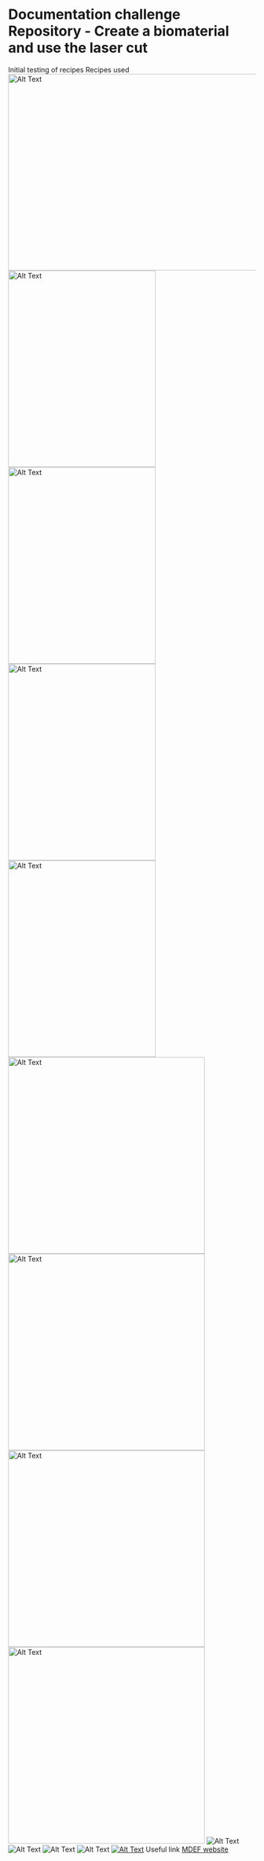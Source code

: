 # Documentation challenge Repository - Create a biomaterial and use the laser cut
Initial testing of recipes
Recipes used
<img src="IMG_1778.jpg" width="600" height="400" alt="Alt Text">
<img src="IMG_1780.jpg" width="300" height="400" alt="Alt Text">
<img src="IMG_1779.jpg" width="300" height="400" alt="Alt Text">
<img src="IMG_1781.jpg" width="300" height="400" alt="Alt Text">
<img src="512616f3-5d9a-430b-afc6-e9d8f7491426.JPG" width="300" height="400" alt="Alt Text">
<img src="4300e5bf-9aca-4afc-b948-66a36942d94c.JPG" width="400" height="400" alt="Alt Text">
<img src="2a9f4b04-223d-4c0a-8e7b-3a39ee9b1c66.JPG" width="400" height="400" alt="Alt Text">
<img src="266fc99c-7436-450c-83af-f53954283fe3.JPG" width="400" height="400" alt="Alt Text">
<img src="152df6c2-342f-41ae-b462-619a1dcd64db.JPG" width="400" height="400" alt="Alt Text">
![Alt Text](IMG_1823.jpg)
![Alt Text](IMG_1820.jpg)
![Alt Text](IMG_1788.jpg)
![Alt Text](IMG_1784.jpg)
[![Alt Text](Screenshot1.jpg)](https://youtu.be/Jzrix7-FOi0)
Useful link 
[MDEF website](https://mdef.fablabbcn.org/2023-24/year-1/t2/digital-prototyping-for-design/)
